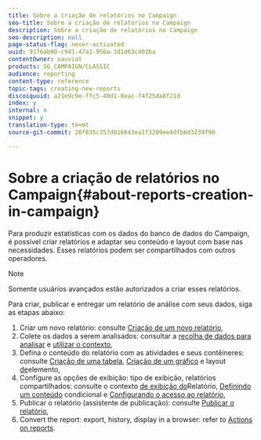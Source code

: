 ```yaml
---
title: Sobre a criação de relatórios no Campaign
seo-title: Sobre a criação de relatórios no Campaign
description: Sobre a criação de relatórios no Campaign
seo-description: null
page-status-flag: never-activated
uuid: 9176ab80-c941-47a1-956a-3d1d63c403ba
contentOwner: sauviat
products: SG_CAMPAIGN/CLASSIC
audience: reporting
content-type: reference
topic-tags: creating-new-reports
discoiquuid: a21e9c9e-ffc5-40d1-8eac-f4f25da8f21d
index: y
internal: n
snippet: y
translation-type: tm+mt
source-git-commit: 20f835c357d016643ea1f3209ee4dfb6d3239f90

---
```



# Sobre a criação de relatórios no Campaign{#about-reports-creation-in-campaign}

Para produzir estatísticas com os dados do banco de dados do Campaign, é possível criar relatórios e adaptar seu conteúdo e layout com base nas necessidades. Esses relatórios podem ser compartilhados com outros operadores.

>[!NOTE]
>
>Somente usuários avançados estão autorizados a criar esses relatórios.

Para criar, publicar e entregar um relatório de análise com seus dados, siga as etapas abaixo:

1. Criar um novo relatório: consulte [Criação de um novo relatório](../../reporting/using/creating-a-new-report.md),
1. Colete os dados a serem analisados: consultar a [recolha de dados para analisar](../../reporting/using/collecting-data-to-analyze.md) e [utilizar o contexto](../../reporting/using/using-the-context.md),
1. Defina o conteúdo do relatório com as atividades e seus contêineres: consulte [Criação de uma tabela](../../reporting/using/creating-a-table.md), [Criação de um gráfico](../../reporting/using/creating-a-chart.md) e layout [de](../../reporting/using/element-layout.md)elemento,
1. Configure as opções de exibição: tipo de exibição, relatórios compartilhados: consulte o contexto [de exibição do](../../reporting/using/configuring-access-to-the-report.md#report-display-context)Relatório, [Definindo um conteúdo](../../reporting/using/defining-a-conditional-content.md) condicional e [Configurando o acesso ao relatório](../../reporting/using/configuring-access-to-the-report.md),
1. Publicar o relatório (assistente de publicação): consulte [Publicar o relatório](../../reporting/using/configuring-access-to-the-report.md#publishing-the-report),
1. Convert the report: export, history, display in a browser: refer to [Actions on reports](../../reporting/using/actions-on-reports.md).

